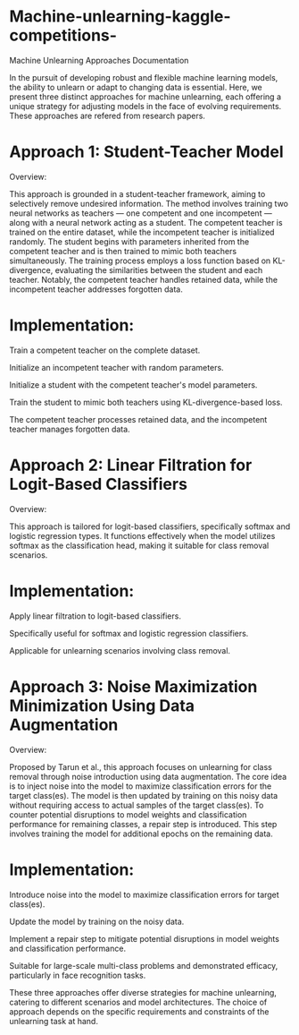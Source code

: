 # Machine-unlearning-kaggle-competitions-

Machine Unlearning Approaches Documentation

In the pursuit of developing robust and flexible machine learning models, the ability to unlearn or adapt to changing data is essential. Here, we present three distinct approaches for machine unlearning, each offering a unique strategy for adjusting models in the face of evolving requirements. These approaches are refered from research papers.


# Approach 1: Student-Teacher Model

Overview:

This approach is grounded in a student-teacher framework, aiming to selectively remove undesired information. The method involves training two neural networks as teachers — one competent and one incompetent — along with a neural network acting as a student. The competent teacher is trained on the entire dataset, while the incompetent teacher is initialized randomly. The student begins with parameters inherited from the competent teacher and is then trained to mimic both teachers simultaneously. The training process employs a loss function based on KL-divergence, evaluating the similarities between the student and each teacher. Notably, the competent teacher handles retained data, while the incompetent teacher addresses forgotten data.

# Implementation:

Train a competent teacher on the complete dataset.

Initialize an incompetent teacher with random parameters.

Initialize a student with the competent teacher's model parameters.

Train the student to mimic both teachers using KL-divergence-based loss.

The competent teacher processes retained data, and the incompetent teacher manages forgotten data.


# Approach 2: Linear Filtration for Logit-Based Classifiers

Overview:

This approach is tailored for logit-based classifiers, specifically softmax and logistic regression types. It functions effectively when the model utilizes softmax as the classification head, making it suitable for class removal scenarios.

# Implementation:

Apply linear filtration to logit-based classifiers.

Specifically useful for softmax and logistic regression classifiers.

Applicable for unlearning scenarios involving class removal.


# Approach 3: Noise Maximization Minimization Using Data Augmentation

Overview:

Proposed by Tarun et al., this approach focuses on unlearning for class removal through noise introduction using data augmentation. The core idea is to inject noise into the model to maximize classification errors for the target class(es). The model is then updated by training on this noisy data without requiring access to actual samples of the target class(es). To counter potential disruptions to model weights and classification performance for remaining classes, a repair step is introduced. This step involves training the model for additional epochs on the remaining data.

# Implementation:

Introduce noise into the model to maximize classification errors for target class(es).

Update the model by training on the noisy data.

Implement a repair step to mitigate potential disruptions in model weights and classification performance.

Suitable for large-scale multi-class problems and demonstrated efficacy, particularly in face recognition tasks.

These three approaches offer diverse strategies for machine unlearning, catering to different scenarios and model architectures. The choice of approach depends on the specific requirements and constraints of the unlearning task at hand.
